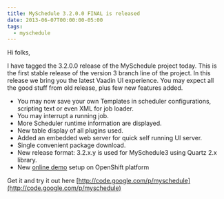 ```yaml
---
title: MySchedule 3.2.0.0 FINAL is released
date: 2013-06-07T00:00:00-05:00
tags:
  - myschedule
---
```


Hi folks,

I have tagged the 3.2.0.0 release of the MySchedule project today. This is the first stable release of the version 3 branch line of the project. In this release we bring you the latest Vaadin UI experience. You may expect all the good stuff from old release, plus few new features added. 

- You may now save your own Templates in scheduler configurations, scripting text or even XML for job loader.
- You may interrupt a running job.
- More Scheduler runtime information are displayed.
- New table display of all plugins used.
- Added an embedded web server for quick self running UI server.
- Single convenient package download.
- New release format: 3.2.x.y is used for MySchedule3 using Quartz 2.x library.
- New [online demo](http://demo-myschedule.rhcloud.com) setup on OpenShift platform

Get it and try it out here [http://code.google.com/p/myschedule](http://code.google.com/p/myschedule)
